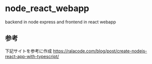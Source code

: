 # node_react_webapp
backend in node express and frontend in react webapp

## 参考
下記サイトを参考に作成
https://ralacode.com/blog/post/create-nodejs-react-app-with-typescript/
